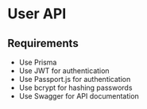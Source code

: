 # User API

## Requirements

- Use Prisma
- Use JWT for authentication
- Use Passport.js for authentication
- Use bcrypt for hashing passwords
- Use Swagger for API documentation

